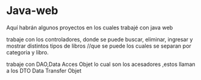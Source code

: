 # Java-web
Aquí habrán algunos proyectos en los cuales trabajé con java web

trabaje con los controladores, donde se puede buscar, eliminar, ingresar y mostrar distintos tipos de libros
//que se puede los cuales se separan por categoria y libro. 

trabaje con DAO,Data Acces Objet lo cual son los acesadores ,estos llaman a los DTO Data Transfer Objet
